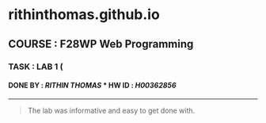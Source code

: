 # rithinthomas.github.io
## COURSE : F28WP Web Programming

### TASK : LAB 1 (
#### DONE BY : *RITHIN THOMAS* *  HW ID : *H00362856*
***
> The lab was informative and easy to get done with.

